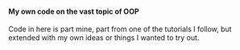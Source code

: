 #### My own code on the vast topic of OOP
Code in here is part mine, part from one of the tutorials I follow, but extended with my own ideas or things I wanted
to try out.